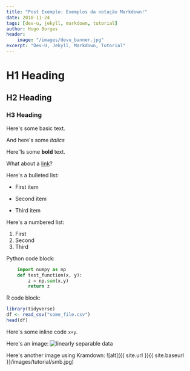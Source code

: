 ```yaml
---
title: "Post Exemplo: Exemplos da notação Markdown!"
date: 2018-11-24
tags: [dev-u, jekyll, markdown, tutorial]
author: Hugo Borges
header:
    image: "/images/devu_banner.jpg"
excerpt: "Dev-U, Jekyll, Markdown, Tutorial"
---
```


# H1 Heading

## H2 Heading

### H3 Heading

Here's some basic text.

And here's some *italics*

Here'1s some **bold** text.

What about a [link](https://github.com/HugoUchoasBorges)?

Here's a bulleted list:
* First item
+ Second item
- Third item

Here's a numbered list:
1. First
2. Second
3. Third

Python code block:
```python
    import numpy as np
    def test_function(x, y):
        z = np.sum(x,y)
        return z
```

R code block:
```r
library(tidyverse)
df <- read_csv("some_file.csv")
head(df)
```

Here's some inline code `x+y`.

Here's an image:
<img src="{{ site.url }}{{ site.baseurl }}/images/tutorial/celeste.jpg" alt="linearly separable data">

Here's another image using Kramdown:
![alt]({{ site.url }}{{ site.baseurl }}/images/tutorial/smb.jpg)

